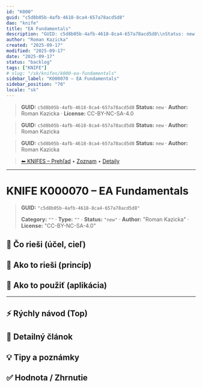 ```yaml
---
id: "K000"
guid: "c5d8b05b-4afb-4618-8ca4-657a78acd5d8"
dao: "knife"
title: "EA Fundamentals"
description: "GUID: c5d8b05b-4afb-4618-8ca4-657a78acd5d8\\nStatus: new · Author: Roman Kazicka · License: CC-BY-NC-SA-4.0"
author: "Roman Kazicka"
created: "2025-09-17"
modified: "2025-09-17"
date: "2025-09-17"
status: "backlog"
tags: ["KNIFE"]
# slug: "/sk/knifes/k000-ea-fundamentals"
sidebar_label: "K000070 – EA Fundamentals"
sidebar_position: "70"
locale: "sk"
---
```

<!-- body:start -->

<!-- fm-visible: start -->
> **GUID:** `c5d8b05b-4afb-4618-8ca4-657a78acd5d8`
> **Status:** `new` · **Author:** Roman Kazicka · **License:** CC-BY-NC-SA-4.0
<!-- fm-visible: end -->
<!-- body:start -->

<!-- fm-visible: start -->
> **GUID:** `c5d8b05b-4afb-4618-8ca4-657a78acd5d8`
> **Status:** `new` · **Author:** Roman Kazicka
<!-- fm-visible: end -->
<!-- body:start -->

<!-- fm-visible: start -->
> **GUID:** `c5d8b05b-4afb-4618-8ca4-657a78acd5d8`
> **Status:** `new` · **Author:** Roman Kazicka
<!-- fm-visible: end -->
<!-- body:start -->

<!-- nav:knifes -->
> [⬅ KNIFES – Prehľad](../overview.md) • [Zoznam](../KNIFE_Overview_List.md) • [Detaily](../KNIFE_Overview_Details.md)
---
# KNIFE K000070 – EA Fundamentals
<!-- fm-visible: start -->

> **GUID:** `"c5d8b05b-4afb-4618-8ca4-657a78acd5d8"`
>   
> **Category:** `""` · **Type:** `""` · **Status:** `"new"` · **Author:** "Roman Kazicka" · **License:** "CC-BY-NC-SA-4.0"
<!-- fm-visible: end -->


## 🎯 Čo rieši (účel, cieľ)

## 🧩 Ako to rieši (princíp)

## 🧪 Ako to použiť (aplikácia)

---

## ⚡ Rýchly návod (Top)

## 📜 Detailný článok

## 💡 Tipy a poznámky

## ✅ Hodnota / Zhrnutie

